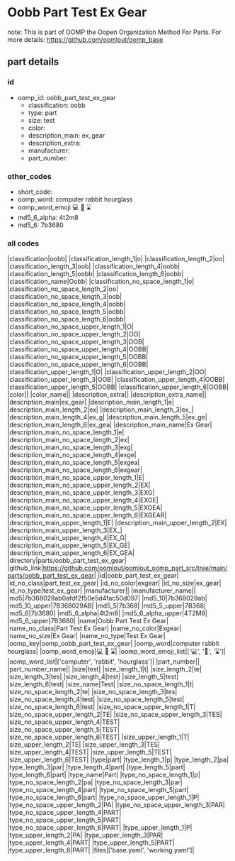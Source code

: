 # Oobb Part Test Ex Gear  

note: This is part of OOMP the Oopen Organization Method For Parts. For more details: https://github.com/oomlout/oomp_base

##  part details





### id
* oomp_id: oobb_part_test_ex_gear
  * classification: oobb
  * type: part
  * size: test
  * color: 
  * description_main: ex_gear
  * description_extra: 
  * manufacturer: 
  * part_number: 

### other_codes
* short_code: 
* oomp_word: computer rabbit hourglass
* oomp_word_emoji :computer: :rabbit: :hourglass:
* md5_6_alpha: 4t2m8
* md5_6: 7b3680

### all codes 
|classification|oobb|
|classification_length_1|o|
|classification_length_2|oo|
|classification_length_3|oob|
|classification_length_4|oobb|
|classification_length_5|oobb|
|classification_length_6|oobb|
|classification_name|Oobb|
|classification_no_space_length_1|o|
|classification_no_space_length_2|oo|
|classification_no_space_length_3|oob|
|classification_no_space_length_4|oobb|
|classification_no_space_length_5|oobb|
|classification_no_space_length_6|oobb|
|classification_no_space_upper_length_1|O|
|classification_no_space_upper_length_2|OO|
|classification_no_space_upper_length_3|OOB|
|classification_no_space_upper_length_4|OOBB|
|classification_no_space_upper_length_5|OOBB|
|classification_no_space_upper_length_6|OOBB|
|classification_upper_length_1|O|
|classification_upper_length_2|OO|
|classification_upper_length_3|OOB|
|classification_upper_length_4|OOBB|
|classification_upper_length_5|OOBB|
|classification_upper_length_6|OOBB|
|color||
|color_name||
|description_extra||
|description_extra_name||
|description_main|ex_gear|
|description_main_length_1|e|
|description_main_length_2|ex|
|description_main_length_3|ex_|
|description_main_length_4|ex_g|
|description_main_length_5|ex_ge|
|description_main_length_6|ex_gea|
|description_main_name|Ex Gear|
|description_main_no_space_length_1|e|
|description_main_no_space_length_2|ex|
|description_main_no_space_length_3|exg|
|description_main_no_space_length_4|exge|
|description_main_no_space_length_5|exgea|
|description_main_no_space_length_6|exgear|
|description_main_no_space_upper_length_1|E|
|description_main_no_space_upper_length_2|EX|
|description_main_no_space_upper_length_3|EXG|
|description_main_no_space_upper_length_4|EXGE|
|description_main_no_space_upper_length_5|EXGEA|
|description_main_no_space_upper_length_6|EXGEAR|
|description_main_upper_length_1|E|
|description_main_upper_length_2|EX|
|description_main_upper_length_3|EX_|
|description_main_upper_length_4|EX_G|
|description_main_upper_length_5|EX_GE|
|description_main_upper_length_6|EX_GEA|
|directory|parts/oobb_part_test_ex_gear|
|github_link|https://github.com/oomlout/oomlout_oomp_part_src/tree/main/parts/oobb_part_test_ex_gear|
|id|oobb_part_test_ex_gear|
|id_no_class|part_test_ex_gear|
|id_no_color|exgear|
|id_no_size|ex_gear|
|id_no_type|test_ex_gear|
|manufacturer||
|manufacturer_name||
|md5|7b368029ab0afdf2f50e5d4fac50d097|
|md5_10|7b368029ab|
|md5_10_upper|7B368029AB|
|md5_5|7b368|
|md5_5_upper|7B368|
|md5_6|7b3680|
|md5_6_alpha|4t2m8|
|md5_6_alpha_upper|4T2M8|
|md5_6_upper|7B3680|
|name|Oobb Part Test Ex Gear|
|name_no_class|Part Test Ex Gear|
|name_no_color|Exgear|
|name_no_size|Ex Gear|
|name_no_type|Test Ex Gear|
|oomp_key|oomp_oobb_part_test_ex_gear|
|oomp_word|computer rabbit hourglass|
|oomp_word_emoji|:computer: :rabbit: :hourglass:|
|oomp_word_emoji_list|[':computer:', ':rabbit:', ':hourglass:']|
|oomp_word_list|['computer', 'rabbit', 'hourglass']|
|part_number||
|part_number_name||
|size|test|
|size_length_1|t|
|size_length_2|te|
|size_length_3|tes|
|size_length_4|test|
|size_length_5|test|
|size_length_6|test|
|size_name|Test|
|size_no_space_length_1|t|
|size_no_space_length_2|te|
|size_no_space_length_3|tes|
|size_no_space_length_4|test|
|size_no_space_length_5|test|
|size_no_space_length_6|test|
|size_no_space_upper_length_1|T|
|size_no_space_upper_length_2|TE|
|size_no_space_upper_length_3|TES|
|size_no_space_upper_length_4|TEST|
|size_no_space_upper_length_5|TEST|
|size_no_space_upper_length_6|TEST|
|size_upper_length_1|T|
|size_upper_length_2|TE|
|size_upper_length_3|TES|
|size_upper_length_4|TEST|
|size_upper_length_5|TEST|
|size_upper_length_6|TEST|
|type|part|
|type_length_1|p|
|type_length_2|pa|
|type_length_3|par|
|type_length_4|part|
|type_length_5|part|
|type_length_6|part|
|type_name|Part|
|type_no_space_length_1|p|
|type_no_space_length_2|pa|
|type_no_space_length_3|par|
|type_no_space_length_4|part|
|type_no_space_length_5|part|
|type_no_space_length_6|part|
|type_no_space_upper_length_1|P|
|type_no_space_upper_length_2|PA|
|type_no_space_upper_length_3|PAR|
|type_no_space_upper_length_4|PART|
|type_no_space_upper_length_5|PART|
|type_no_space_upper_length_6|PART|
|type_upper_length_1|P|
|type_upper_length_2|PA|
|type_upper_length_3|PAR|
|type_upper_length_4|PART|
|type_upper_length_5|PART|
|type_upper_length_6|PART|
|files|['base.yaml', 'working.yaml']|
